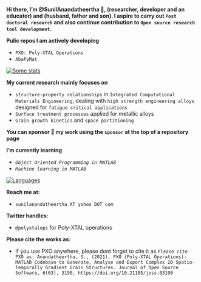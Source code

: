 **Hi there, I’m @SunilAnandatheertha 👋, (researcher, developer and an educator) and (husband, father and son). I aspire to carry out `Post doctoral research` and also continue contribution to `Open source research tool development`.**

**Pulic repos I am actively developing**
- `PXO: Poly-XTAL Operations`
- `AbaPyMat`

[![Some stats](https://github-readme-stats.vercel.app/api?username=SunilAnandatheertha&theme=blue-green)](https://github.com/SunilAnandatheertha/github-readme-stats)

**My current research mainly focuses on**
- `structure-property relationships` in `Integrated Computational Materials Engineering`, dealing with `high strength engineering alloys` designed for `fatigue critical applications`
- `Surface treatment processes` applied for metallic alloys
- `Grain growth kinetics` and `space partitioning`

**You can sponsor :gift_heart: my work using the ```sponsor``` at the top of a repository page**

**I’m currently learning**
- _`Object Oriented Programming in MATLAB`_
- _`Machine learning in MATLAB`_

[![Languages](https://github-readme-stats.vercel.app/api/top-langs/?username=SunilAnandatheertha&theme=blue-green)](https://github.com/SunilAnandatheertha/github-readme-stats)

**Reach me at:**
- `sunilanandatheertha AT yahoo DOT com`

**Twitter handles:**
- `@polyxtalops` for Poly-XTAL operations
 
**Please cite the works as:**
- If you use PXO anywhere, please dont forget to cite it as ```Please cite PXO as: Anandatheertha, S., (2021). PXO (Poly-XTAL Operations): MATLAB Codebase to Generate, Analyse and Export Complex 2D Spatio-Temporally Gradient Grain Structures. Journal of Open Source Software, 6(63), 3190, https://doi.org/10.21105/joss.03190```
